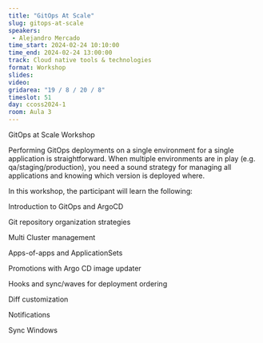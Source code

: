 ```yaml
---
title: "GitOps At Scale"
slug: gitops-at-scale
speakers:
 - Alejandro Mercado
time_start: 2024-02-24 10:10:00
time_end: 2024-02-24 13:00:00
track: Cloud native tools & technologies
format: Workshop
slides: 
video: 
gridarea: "19 / 8 / 20 / 8"
timeslot: 51
day: ccoss2024-1
room: Aula 3
---
```


GitOps at Scale Workshop
 
 
 
 Performing GitOps deployments on a single environment for a single application is straightforward. When multiple environments are in play (e.g. qa/staging/production), you need a sound strategy for managing all applications and knowing which version is deployed where.
 
 
 
 In this workshop, the participant will learn the following:
 
 
 
 Introduction to GitOps and ArgoCD
 
 Git repository organization strategies
 
 Multi Cluster management
 
 Apps-of-apps and ApplicationSets
 
 Promotions with Argo CD image updater
 
 Hooks and sync/waves for deployment ordering
 
 Diff customization
 
 Notifications
 
 Sync Windows
